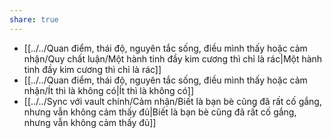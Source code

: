 ```yaml
---
share: true
---
```

- [[../../Quan điểm, thái độ, nguyên tắc sống, điều mình thấy hoặc cảm nhận/Quy chất luận/Một hành tinh đầy kim cương thì chỉ là rác|Một hành tinh đầy kim cương thì chỉ là rác]]
- [[../../Quan điểm, thái độ, nguyên tắc sống, điều mình thấy hoặc cảm nhận/Ít thì là không có|Ít thì là không có]]
- [[../../Sync với vault chính/Cảm nhận/Biết là bạn bè cũng đã rất cố gắng, nhưng vẫn không cảm thấy đủ|Biết là bạn bè cũng đã rất cố gắng, nhưng vẫn không cảm thấy đủ]]
